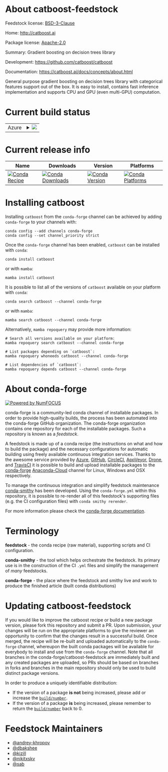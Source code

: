 About catboost-feedstock
========================

Feedstock license: [BSD-3-Clause](https://github.com/conda-forge/catboost-feedstock/blob/main/LICENSE.txt)

Home: http://catboost.ai

Package license: [Apache-2.0](https://github.com/catboost/catboost/blob/master/LICENSE)

Summary: Gradient boosting on decision trees library

Development: https://github.com/catboost/catboost

Documentation: https://catboost.ai/docs/concepts/about.html

General purpose gradient boosting on decision trees library with categorical features support out of the box.
It is easy to install, contains fast inference implementation and supports CPU and GPU (even multi-GPU) computation.


Current build status
====================


<table>
    
  <tr>
    <td>Azure</td>
    <td>
      <details>
        <summary>
          <a href="https://dev.azure.com/conda-forge/feedstock-builds/_build/latest?definitionId=3796&branchName=main">
            <img src="https://dev.azure.com/conda-forge/feedstock-builds/_apis/build/status/catboost-feedstock?branchName=main">
          </a>
        </summary>
        <table>
          <thead><tr><th>Variant</th><th>Status</th></tr></thead>
          <tbody><tr>
              <td>linux_64_python3.10.____cpython</td>
              <td>
                <a href="https://dev.azure.com/conda-forge/feedstock-builds/_build/latest?definitionId=3796&branchName=main">
                  <img src="https://dev.azure.com/conda-forge/feedstock-builds/_apis/build/status/catboost-feedstock?branchName=main&jobName=linux&configuration=linux%20linux_64_python3.10.____cpython" alt="variant">
                </a>
              </td>
            </tr><tr>
              <td>linux_64_python3.8.____cpython</td>
              <td>
                <a href="https://dev.azure.com/conda-forge/feedstock-builds/_build/latest?definitionId=3796&branchName=main">
                  <img src="https://dev.azure.com/conda-forge/feedstock-builds/_apis/build/status/catboost-feedstock?branchName=main&jobName=linux&configuration=linux%20linux_64_python3.8.____cpython" alt="variant">
                </a>
              </td>
            </tr><tr>
              <td>linux_64_python3.9.____cpython</td>
              <td>
                <a href="https://dev.azure.com/conda-forge/feedstock-builds/_build/latest?definitionId=3796&branchName=main">
                  <img src="https://dev.azure.com/conda-forge/feedstock-builds/_apis/build/status/catboost-feedstock?branchName=main&jobName=linux&configuration=linux%20linux_64_python3.9.____cpython" alt="variant">
                </a>
              </td>
            </tr><tr>
              <td>osx_64_python3.10.____cpython</td>
              <td>
                <a href="https://dev.azure.com/conda-forge/feedstock-builds/_build/latest?definitionId=3796&branchName=main">
                  <img src="https://dev.azure.com/conda-forge/feedstock-builds/_apis/build/status/catboost-feedstock?branchName=main&jobName=osx&configuration=osx%20osx_64_python3.10.____cpython" alt="variant">
                </a>
              </td>
            </tr><tr>
              <td>osx_64_python3.9.____cpython</td>
              <td>
                <a href="https://dev.azure.com/conda-forge/feedstock-builds/_build/latest?definitionId=3796&branchName=main">
                  <img src="https://dev.azure.com/conda-forge/feedstock-builds/_apis/build/status/catboost-feedstock?branchName=main&jobName=osx&configuration=osx%20osx_64_python3.9.____cpython" alt="variant">
                </a>
              </td>
            </tr><tr>
              <td>osx_arm64_python3.10.____cpython</td>
              <td>
                <a href="https://dev.azure.com/conda-forge/feedstock-builds/_build/latest?definitionId=3796&branchName=main">
                  <img src="https://dev.azure.com/conda-forge/feedstock-builds/_apis/build/status/catboost-feedstock?branchName=main&jobName=osx&configuration=osx%20osx_arm64_python3.10.____cpython" alt="variant">
                </a>
              </td>
            </tr><tr>
              <td>osx_arm64_python3.8.____cpython</td>
              <td>
                <a href="https://dev.azure.com/conda-forge/feedstock-builds/_build/latest?definitionId=3796&branchName=main">
                  <img src="https://dev.azure.com/conda-forge/feedstock-builds/_apis/build/status/catboost-feedstock?branchName=main&jobName=osx&configuration=osx%20osx_arm64_python3.8.____cpython" alt="variant">
                </a>
              </td>
            </tr><tr>
              <td>osx_arm64_python3.9.____cpython</td>
              <td>
                <a href="https://dev.azure.com/conda-forge/feedstock-builds/_build/latest?definitionId=3796&branchName=main">
                  <img src="https://dev.azure.com/conda-forge/feedstock-builds/_apis/build/status/catboost-feedstock?branchName=main&jobName=osx&configuration=osx%20osx_arm64_python3.9.____cpython" alt="variant">
                </a>
              </td>
            </tr><tr>
              <td>win_64_python3.10.____cpython</td>
              <td>
                <a href="https://dev.azure.com/conda-forge/feedstock-builds/_build/latest?definitionId=3796&branchName=main">
                  <img src="https://dev.azure.com/conda-forge/feedstock-builds/_apis/build/status/catboost-feedstock?branchName=main&jobName=win&configuration=win%20win_64_python3.10.____cpython" alt="variant">
                </a>
              </td>
            </tr><tr>
              <td>win_64_python3.8.____cpython</td>
              <td>
                <a href="https://dev.azure.com/conda-forge/feedstock-builds/_build/latest?definitionId=3796&branchName=main">
                  <img src="https://dev.azure.com/conda-forge/feedstock-builds/_apis/build/status/catboost-feedstock?branchName=main&jobName=win&configuration=win%20win_64_python3.8.____cpython" alt="variant">
                </a>
              </td>
            </tr><tr>
              <td>win_64_python3.9.____cpython</td>
              <td>
                <a href="https://dev.azure.com/conda-forge/feedstock-builds/_build/latest?definitionId=3796&branchName=main">
                  <img src="https://dev.azure.com/conda-forge/feedstock-builds/_apis/build/status/catboost-feedstock?branchName=main&jobName=win&configuration=win%20win_64_python3.9.____cpython" alt="variant">
                </a>
              </td>
            </tr>
          </tbody>
        </table>
      </details>
    </td>
  </tr>
</table>

Current release info
====================

| Name | Downloads | Version | Platforms |
| --- | --- | --- | --- |
| [![Conda Recipe](https://img.shields.io/badge/recipe-catboost-green.svg)](https://anaconda.org/conda-forge/catboost) | [![Conda Downloads](https://img.shields.io/conda/dn/conda-forge/catboost.svg)](https://anaconda.org/conda-forge/catboost) | [![Conda Version](https://img.shields.io/conda/vn/conda-forge/catboost.svg)](https://anaconda.org/conda-forge/catboost) | [![Conda Platforms](https://img.shields.io/conda/pn/conda-forge/catboost.svg)](https://anaconda.org/conda-forge/catboost) |

Installing catboost
===================

Installing `catboost` from the `conda-forge` channel can be achieved by adding `conda-forge` to your channels with:

```
conda config --add channels conda-forge
conda config --set channel_priority strict
```

Once the `conda-forge` channel has been enabled, `catboost` can be installed with `conda`:

```
conda install catboost
```

or with `mamba`:

```
mamba install catboost
```

It is possible to list all of the versions of `catboost` available on your platform with `conda`:

```
conda search catboost --channel conda-forge
```

or with `mamba`:

```
mamba search catboost --channel conda-forge
```

Alternatively, `mamba repoquery` may provide more information:

```
# Search all versions available on your platform:
mamba repoquery search catboost --channel conda-forge

# List packages depending on `catboost`:
mamba repoquery whoneeds catboost --channel conda-forge

# List dependencies of `catboost`:
mamba repoquery depends catboost --channel conda-forge
```


About conda-forge
=================

[![Powered by
NumFOCUS](https://img.shields.io/badge/powered%20by-NumFOCUS-orange.svg?style=flat&colorA=E1523D&colorB=007D8A)](https://numfocus.org)

conda-forge is a community-led conda channel of installable packages.
In order to provide high-quality builds, the process has been automated into the
conda-forge GitHub organization. The conda-forge organization contains one repository
for each of the installable packages. Such a repository is known as a *feedstock*.

A feedstock is made up of a conda recipe (the instructions on what and how to build
the package) and the necessary configurations for automatic building using freely
available continuous integration services. Thanks to the awesome service provided by
[Azure](https://azure.microsoft.com/en-us/services/devops/), [GitHub](https://github.com/),
[CircleCI](https://circleci.com/), [AppVeyor](https://www.appveyor.com/),
[Drone](https://cloud.drone.io/welcome), and [TravisCI](https://travis-ci.com/)
it is possible to build and upload installable packages to the
[conda-forge](https://anaconda.org/conda-forge) [Anaconda-Cloud](https://anaconda.org/)
channel for Linux, Windows and OSX respectively.

To manage the continuous integration and simplify feedstock maintenance
[conda-smithy](https://github.com/conda-forge/conda-smithy) has been developed.
Using the ``conda-forge.yml`` within this repository, it is possible to re-render all of
this feedstock's supporting files (e.g. the CI configuration files) with ``conda smithy rerender``.

For more information please check the [conda-forge documentation](https://conda-forge.org/docs/).

Terminology
===========

**feedstock** - the conda recipe (raw material), supporting scripts and CI configuration.

**conda-smithy** - the tool which helps orchestrate the feedstock.
                   Its primary use is in the construction of the CI ``.yml`` files
                   and simplify the management of *many* feedstocks.

**conda-forge** - the place where the feedstock and smithy live and work to
                  produce the finished article (built conda distributions)


Updating catboost-feedstock
===========================

If you would like to improve the catboost recipe or build a new
package version, please fork this repository and submit a PR. Upon submission,
your changes will be run on the appropriate platforms to give the reviewer an
opportunity to confirm that the changes result in a successful build. Once
merged, the recipe will be re-built and uploaded automatically to the
`conda-forge` channel, whereupon the built conda packages will be available for
everybody to install and use from the `conda-forge` channel.
Note that all branches in the conda-forge/catboost-feedstock are
immediately built and any created packages are uploaded, so PRs should be based
on branches in forks and branches in the main repository should only be used to
build distinct package versions.

In order to produce a uniquely identifiable distribution:
 * If the version of a package **is not** being increased, please add or increase
   the [``build/number``](https://docs.conda.io/projects/conda-build/en/latest/resources/define-metadata.html#build-number-and-string).
 * If the version of a package **is** being increased, please remember to return
   the [``build/number``](https://docs.conda.io/projects/conda-build/en/latest/resources/define-metadata.html#build-number-and-string)
   back to 0.

Feedstock Maintainers
=====================

* [@andrey-khropov](https://github.com/andrey-khropov/)
* [@dbakshee](https://github.com/dbakshee/)
* [@kizill](https://github.com/kizill/)
* [@nikitxskv](https://github.com/nikitxskv/)
* [@sab](https://github.com/sab/)

